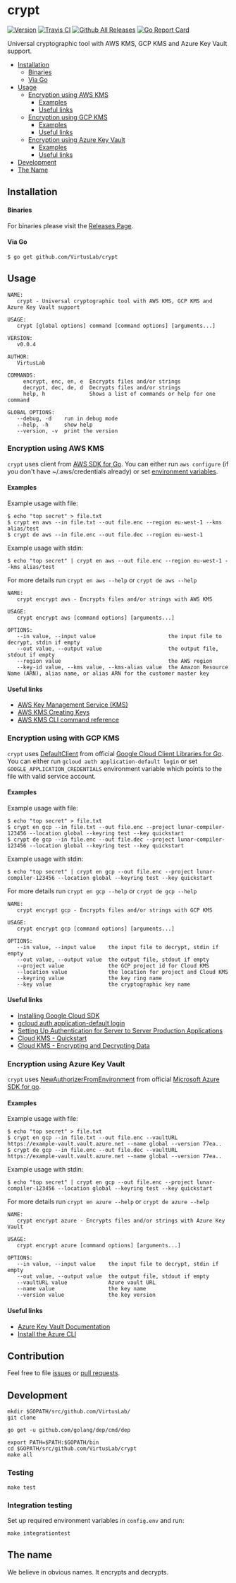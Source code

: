 # crypt

[![Version](https://img.shields.io/badge/version-v0.0.4-brightgreen.svg)](https://github.com/VirtusLab/crypt/releases/tag/v0.0.4)
[![Travis CI](https://img.shields.io/travis/VirtusLab/crypt.svg)](https://travis-ci.org/VirtusLab/crypt)
[![Github All Releases](https://img.shields.io/github/downloads/VirtusLab/crypt/total.svg)](https://github.com/VirtusLab/crypt/releases)
[![Go Report Card](https://goreportcard.com/badge/github.com/VirtusLab/crypt "Go Report Card")](https://goreportcard.com/report/github.com/VirtusLab/crypt)

Universal cryptographic tool with AWS KMS, GCP KMS and Azure Key Vault support.

* [Installation](README.md#installation)
  * [Binaries](README.md#binaries)
  * [Via Go](README.md#via-go)
* [Usage](README.md#usage)
  * [Encryption using AWS KMS](README.md#encryption-using-aws-kms)
    * [Examples](README.md#examples)
    * [Useful links](README.md#useful-links)
  * [Encryption using GCP KMS](README.md#encryption-using-gcp-kms)
    * [Examples](README.md#examples-1)
    * [Useful links](README.md#useful-links-1)
  * [Encryption using Azure Key Vault](README.md#encryption-using-azure-key-vault)
    * [Examples](README.md#examples-1)
    * [Useful links](README.md#useful-links-1)
* [Development](README.md#development)
* [The Name](README.md#the-name)

## Installation

#### Binaries

For binaries please visit the [Releases Page](https://github.com/VirtusLab/crypt/releases).

#### Via Go

    $ go get github.com/VirtusLab/crypt

## Usage

    NAME:
       crypt - Universal cryptographic tool with AWS KMS, GCP KMS and Azure Key Vault support

    USAGE:
       crypt [global options] command [command options] [arguments...]

    VERSION:
       v0.0.4

    AUTHOR:
       VirtusLab

    COMMANDS:
         encrypt, enc, en, e  Encrypts files and/or strings
         decrypt, dec, de, d  Decrypts files and/or strings
         help, h              Shows a list of commands or help for one command

    GLOBAL OPTIONS:
       --debug, -d    run in debug mode
       --help, -h     show help
       --version, -v  print the version

### Encryption using AWS KMS

`crypt` uses client from [AWS SDK for Go](https://aws.amazon.com/sdk-for-go/).
You can either run `aws configure` (if you don't have ~/.aws/credentials already) or set [environment variables](https://docs.aws.amazon.com/sdk-for-go/api/aws/session).

#### Examples

Example usage with file:

    $ echo "top secret" > file.txt
    $ crypt en aws --in file.txt --out file.enc --region eu-west-1 --kms alias/test
    $ crypt de aws --in file.enc --out file.dec --region eu-west-1

Example usage with stdin:

    $ echo "top secret" | crypt en aws --out file.enc --region eu-west-1 --kms alias/test

For more details run `crypt en aws --help` or `crypt de aws --help`

    NAME:
       crypt encrypt aws - Encrypts files and/or strings with AWS KMS

    USAGE:
       crypt encrypt aws [command options] [arguments...]

    OPTIONS:
       --in value, --input value                       the input file to decrypt, stdin if empty
       --out value, --output value                     the output file, stdout if empty
       --region value                                  the AWS region
       --key-id value, --kms value, --kms-alias value  the Amazon Resource Name (ARN), alias name, or alias ARN for the customer master key

#### Useful links

- [AWS Key Management Service (KMS)](https://aws.amazon.com/kms/)
- [AWS KMS Creating Keys](https://docs.aws.amazon.com/kms/latest/developerguide/create-keys.html)
- [AWS KMS CLI command reference](https://docs.aws.amazon.com/cli/latest/reference/kms/index.html#cli-aws-kms)

### Encryption using with GCP KMS

`crypt` uses [DefaultClient](https://godoc.org/golang.org/x/oauth2/google#DefaultClient) from official [Google Cloud Client Libraries for Go](https://github.com/GoogleCloudPlatform/google-cloud-go).
You can either run `gcloud auth application-default login` or set `GOOGLE_APPLICATION_CREDENTIALS` environment variable which points to the file with valid service account.

#### Examples

Example usage with file:

    $ echo "top secret" > file.txt
    $ crypt en gcp --in file.txt --out file.enc --project lunar-compiler-123456 --location global --keyring test --key quickstart
    $ crypt de gcp --in file.enc --out file.dec --project lunar-compiler-123456 --location global --keyring test --key quickstart

Example usage with stdin:

    $ echo "top secret" | crypt en gcp --out file.enc --project lunar-compiler-123456 --location global --keyring test --key quickstart

For more details run `crypt en gcp --help` or `crypt de gcp --help`

    NAME:
       crypt encrypt gcp - Encrypts files and/or strings with GCP KMS

    USAGE:
       crypt encrypt gcp [command options] [arguments...]

    OPTIONS:
       --in value, --input value    the input file to decrypt, stdin if empty
       --out value, --output value  the output file, stdout if empty
       --project value              the GCP project id for Cloud KMS
       --location value             the location for project and Cloud KMS
       --keyring value              the key ring name
       --key value                  the cryptographic key name


#### Useful links

- [Installing Google Cloud SDK](https://cloud.google.com/sdk/install)
- [gcloud auth application-default login](https://cloud.google.com/sdk/gcloud/reference/auth/application-default/login)
- [Setting Up Authentication for Server to Server Production Applications](https://cloud.google.com/docs/authentication/production)
- [Cloud KMS - Quickstart](https://cloud.google.com/kms/docs/quickstart)
- [Cloud KMS - Encrypting and Decrypting Data](https://cloud.google.com/kms/docs/encrypt-decrypt#kms-howto-encrypt-go)

### Encryption using Azure Key Vault

`crypt` uses [NewAuthorizerFromEnvironment](https://github.com/Azure/azure-sdk-for-go) from official [Microsoft Azure SDK for go](https://github.com/Azure/azure-sdk-for-go).

#### Examples

Example usage with file:

    $ echo "top secret" > file.txt
    $ crypt en gcp --in file.txt --out file.enc --vaultURL https://example-vault.vault.azure.net --name global --version 77ea..
    $ crypt de gcp --in file.enc --out file.dec --vaultURL https://example-vault.vault.azure.net --name global --version 77ea..

Example usage with stdin:

    $ echo "top secret" | crypt en gcp --out file.enc --project lunar-compiler-123456 --location global --keyring test --key quickstart


For more details run `crypt en azure --help` or `crypt de azure --help`

    NAME:
       crypt encrypt azure - Encrypts files and/or strings with Azure Key Vault

    USAGE:
       crypt encrypt azure [command options] [arguments...]

    OPTIONS:
       --in value, --input value    the input file to decrypt, stdin if empty
       --out value, --output value  the output file, stdout if empty
       --vaultURL value             Azure vault URL
       --name value                 the key name
       --version value              the key version

#### Useful links

- [Azure Key Vault Documentation](https://docs.microsoft.com/en-us/azure/key-vault/)
- [Install the Azure CLI](https://docs.microsoft.com/en-us/cli/azure/install-azure-cli?view=azure-cli-latest)

## Contribution

Feel free to file [issues](https://github.com/VirtusLab/crypt/issues) or [pull requests](https://github.com/VirtusLab/crypt/pulls).

## Development

    mkdir $GOPATH/src/github.com/VirtusLab/
    git clone

    go get -u github.com/golang/dep/cmd/dep

    export PATH=$PATH:$GOPATH/bin
    cd $GOPATH/src/github.com/VirtusLab/crypt
    make all

### Testing

    make test

### Integration testing

Set up required environment variables in `config.env` and run:

    make integrationtest

## The name

We believe in obvious names. It encrypts and decrypts.
